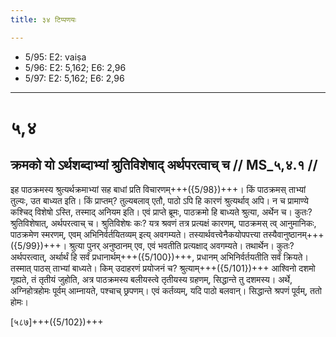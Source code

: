 ```yaml
---
title: ३४ टिप्पणयः

---
```

- 5/95: E2: vaiṣa
- 5/96: E2: 5,162; E6: 2,96
- 5/97: E2: 5,162; E6: 2,96

____________________________________________


# ५,४

## क्रमको यो ऽर्थशब्दाभ्यां श्रुतिविशेषाद् अर्थपरत्वाच् च // MS_५,४.१ //

इह पाठक्रमस्य श्रुत्यर्थक्रमाभ्यां सह बाधां प्रति विचारणम्+++({5/98})+++। किं पाठक्रमस् ताभ्यां तुल्यः, उत बाध्यत इति। किं प्राप्तम्? तुल्यबलाव् एतौ, पाठो ऽपि हि कारणं श्रुत्यर्थाव् अपि। न च प्रामाण्ये कश्चिद् विशेषो ऽस्ति, तस्माद् अनियम इति। एवं प्राप्ते ब्रूमः, पाठक्रमो हि बाध्यते श्रुत्या, अर्थेन च। कुतः? श्रुतिविशेषात्, अर्थपरत्वाच् च। श्रुतिविशेषः कः? यत्र श्रवणं तत्र प्रत्यक्षं कारणम्, पाठक्रमस् त्व् आनुमानिकः, पाठक्रमेण स्मरणम्, एवम् अभिनिर्वर्तयितव्यम् इत्य् अवगम्यते। तस्यार्थवत्त्वेनैकयोपपत्त्या तस्यैवानुष्ठानम्+++({5/99})+++। श्रुत्या पुनर् अनुष्ठानम् एव, एवं भवतीति प्रत्यक्षाद् अवगम्यते।
तथार्थेन। कुतः? अर्थपरत्वात्, अर्थार्थं हि सर्वं प्रधानार्थम्+++({5/100})+++, प्रधानम् अभिनिर्वर्तयतीति सर्वं क्रियते। तस्मात् पाठस् ताभ्यां बाध्यते।
किम् उदाहरणं प्रयोजनं च? श्रुत्याम्+++({5/101})+++ आश्विनो दशमो गृह्यते, तं तृतीयं जुहोति, अत्र पाठक्रमस्य बलीयस्त्वे तृतीयस्य ग्रहणम्, सिद्धान्ते तु दशमस्य। अर्थे, अग्निहोत्रहोमः पूर्वम् आम्नायते, पश्चाच् छ्रपणम्। एवं कर्तव्यम्, यदि पाठो बलवान्। सिद्धान्ते श्रपणं पूर्वम्, ततो होमः।

[५८७]+++({5/102})+++